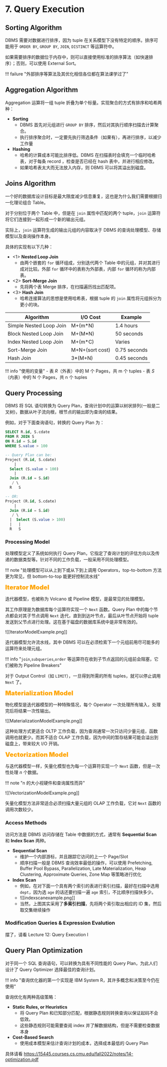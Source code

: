 
# 7. Query Execution

## Sorting Algorithm

DBMS 需要对数据进行排序，因为 tuple 在关系模型下没有特定的顺序。排序可能用于 `ORDER BY`, `GROUP BY`, `JOIN`, `DISTINCT` 等运算符中。

如果需要排序的数据位于内存中，则可以直接使用标准的排序算法（如快速排序）；否则，可以使用 External Sort。

!!! failure "外部排序等算法及其优化相信各位都在算法课学过了"

## Aggregation Algorithm

Aggregation 运算将一组 tuple 折叠为单个标量。实现聚合的方式有排序和哈希两种：

- **Sorting**
	- DBMS 首先对元组进行 `GROUP BY` 排序，然后对其执行顺序扫描去计算聚合。
	- 执行排序聚合时，一定要先执行筛选条件（如果有），再进行排序，以减少工作量
- **Hashing**
	- 哈希的计算成本可能比排序低。DBMS 在扫描表时会填充一个临时哈希表，对于每条 record ，检查是否已经在 hash 表中，并进行相应修改。
	- 如果哈希表太大而无法放入内存，则 DBMS 可以将其溢出到磁盘。

## Joins Algorithm

一个好的数据库设计目标是最大限度减少信息重复，这也是为什么我们需要根据归一化理论组合 Table。

对于分别位于两个 Table 中，但是在 `join` 属性中匹配的两个 tuple，`join` 运算符将它们连接到一起形成一个新的输出元组。

实际上，`join` 运算符生成的输出元组的内容取决于 DBMS 的查询处理模型、存储模型以及查询操作本身。

具体的实现有以下几种：

- <1> **Nested Loop Join**
	- 由两个嵌套的 `for` 循环组成，分别迭代两个 Table 中的元组，并对其进行成对比较。外部 `for` 循环中的表称为外部表，内部 `for` 循环的称为内部表。
- <2> **Sort-Merge Join**
	- 先将两个表 Merge 排序，在扫描遍历找出匹配项。
- <3> **Hash Join**
	- 哈希连接算法的思想是使用哈希表，根据 tuple 的 `join` 属性将元组拆分为更小的块。


| **Algorithm**           | **I/O Cost**    | **Example**  |
| ----------------------- | --------------- | ------------ |
| Simple Nested Loop Join | M+(m\*N)        | 1.4 hours    |
| Block Nested Loop Join  | M+(M\*N)        | 50 seconds   |
| Index Nested Loop Join  | M+(m\*C)        | Varies       |
| Sort-Merge Join         | M+N+(sort cost) | 0.75 seconds |
| Hash Join               | 3\*(M+N)        | 0.45 seconds |

!!! info "使用的变量"
	- 表 $R$（外表）中的 M 个 Pages，共 m 个 tuples
	- 表 $S$（内表）中的 N 个 Pages，共 n 个 tuples

## Query Processing

DBMS 将 SQL 语句转换为 Query Plan，查询计划中的运算以树状排列(一般是二叉树)，数据从叶子流向根，根节点的输出即为查询的结果。

例如，对于下面查询语句，转换的 Query Plan 为：

```sql
SELECT R.id, S.cdate
FROM R JOIN S
ON R.id = S.id
WHERE S.value > 100

-- Query Plan can be:
Project (R.id, S.cdate)
    |
  Select (S.value > 100)
    |
  Join (R.id = S.id)
   / \
  R   S

-- OR:
Project (R.id, S.cdate)
    |
  Join (R.id = S.id)
   / \
  |  Select (S.value > 100)
  |   |
  R   S
```

### Processing Model

处理模型定义了系统如何执行 Query Plan，它指定了查询计划的评估方向以及传递的数据类型等。针对不同的工作负载，一般采用不同处理模型。

!!! note "处理模型可以从上到下或从下到上调用 Operators，top-to-bottom 方法更为常见，但 bottom-to-top 能更好控制流水线"

<font style="font-weight: 1000;font-size: 20px" color="orange">Iterator Model</font>

迭代器模型，也被称为 Volcano 或 Pipeline 模型，是最常见的处理模型。

其工作原理是为数据库每个运算符实现一个 `Next` 函数。Query Plan 中的每个节点都会对其子节点调用 `Next` 迭代，直到到达叶节点，最后从叶节点开始将 tuple 发送到父节点进行处理。这在基于磁盘的数据库系统中是非常有效的。

![[IteratorModelExample.png]]

迭代器模型允许流水线，其中 DBMS 可以在必须检索下一个元组前用尽可能多的运算符来处理元组。

!!! info "`join`,`subqueries`,`order` 等运算符在收到子节点返回的元组前会阻塞，它们被称为 Pipeline Breakers"

对于 Output Control（如 `LIMIT`），一旦得到所需的所有 tuples，就可以停止调用 `Next` 了。

<font style="font-weight: 1000;font-size: 20px" color="orange">Materialization Model</font>

物化模型是迭代器模型的一种特殊情况，每个 Operator 一次处理所有输入，处理完后将结果一次性输出。

![[MaterializationModelExample.png]]

这种处理方式更适合 OLTP 工作负载，因为查询通常一次只访问少量元组，函数调用也就更少。而其不适合 OLAP 工作负载，因为中间的暂存结果可能会溢出到磁盘上，带来较大 I/O 开销。

<font style="font-weight: 1000;font-size: 20px" color="orange">Vectorization Model</font>

与迭代器模型一样，矢量化模型也为每一个运算符实现一个 `Next` 函数，但是一次性处理 $n$ 个数据。

!!! note "n 的大小视硬件和查询属性而异"

![[VectorizationModelExample.png]]

矢量化模型方法非常适合必须扫描大量元组的 OLAP 工作负载，它对 `Next` 函数的调用次数较少。

### Access Methods

访问方法是 DBMS 访问存储在 Table 中数据的方式，通常有 **Sequential Scan** 和 **Index Scan** 两种。

- **Sequential Scan**
	- 维护一个内部游标，并且跟踪它访问的上一个 Page/Slot
	- 顺序扫描一般是 DBMS 查询效率最低的操作，可以使用 Prefetching, Buffer Pool Bypass, Parallelization, Late Materialization, Heap Clustering, Approximate Queries, Zone Map 等策略进行优化
- **Index Scan**
	- 例如，在对下面一个具有两个索引的表进行索引扫描，最好在扫描中选用 `dept`，因为选 `age` 的话还要扫描一遍 `age` 索引，不比顺序扫描快多少。
	- ![[indexscanexample.png]]
	- 当然，上图其实采用了**多索引扫描**，先将两个索引取出相应的 ID 集，然后取交集继续操作

### Modification Queries & Expression Evalution

摆了，请看 Lecture 12: Query Execution I

## Query Plan Optimization

对于同一个 SQL 查询语句，可以转换为具有不同性能的 Query Plan，为此人们设计了 Query Optimizer 选择最佳的查询计划。

!!! info "查询优化器的第一个实现是 IBM System R，其许多概念和决策至今仍在使用"

查询优化有两种高级策略：

- **Static Rules, or Heuristics**
	- 将 Query Plan 和已知部分匹配，根据静态规则转换查询以保证起码不会低效。
	- 这些静态规则可能需要查阅 index 并了解数据结构，但是不需要检查数据本身
- **Cost-Based Search**
	- 使用成本模型来估计查询计划的成本，选择成本最低的 Query Plan

具体请看 https://15445.courses.cs.cmu.edu/fall2022/notes/14-optimization.pdf

